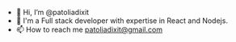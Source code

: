 - 👋 Hi, I’m @patoliadixit
- 👀 I'm a Full stack developer with expertise in React and Nodejs.
- 📫 How to reach me patoliadixit@gmail.com
<!---
patoliadixit/patoliadixit is a ✨ special ✨ repository because its `README.md` (this file) appears on your GitHub profile.
You can click the Preview link to take a look at your changes.
--->
